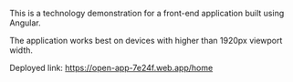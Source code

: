 This is a technology demonstration for a front-end application built using Angular.

The application works best on devices with higher than 1920px viewport width.

Deployed link: https://open-app-7e24f.web.app/home
